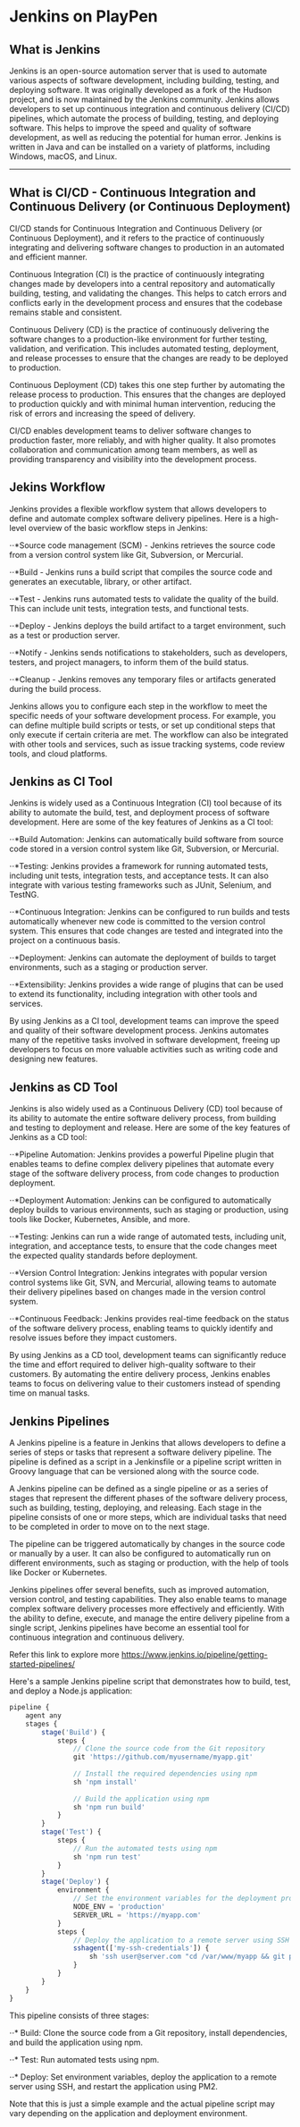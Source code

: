 # Jenkins on PlayPen 

## What is Jenkins 

Jenkins is an open-source automation server that is used to automate various aspects of software development, including building, testing, and deploying software. It was originally developed as a fork of the Hudson project, and is now maintained by the Jenkins community. Jenkins allows developers to set up continuous integration and continuous delivery (CI/CD) pipelines, which automate the process of building, testing, and deploying software. This helps to improve the speed and quality of software development, as well as reducing the potential for human error. Jenkins is written in Java and can be installed on a variety of platforms, including Windows, macOS, and Linux.
___

## What is CI/CD - Continuous Integration and Continuous Delivery (or Continuous Deployment)

CI/CD stands for Continuous Integration and Continuous Delivery (or Continuous Deployment), and it refers to the practice of continuously integrating and delivering software changes to production in an automated and efficient manner.

Continuous Integration (CI) is the practice of continuously integrating changes made by developers into a central repository and automatically building, testing, and validating the changes. This helps to catch errors and conflicts early in the development process and ensures that the codebase remains stable and consistent.

Continuous Delivery (CD) is the practice of continuously delivering the software changes to a production-like environment for further testing, validation, and verification. This includes automated testing, deployment, and release processes to ensure that the changes are ready to be deployed to production.

Continuous Deployment (CD) takes this one step further by automating the release process to production. This ensures that the changes are deployed to production quickly and with minimal human intervention, reducing the risk of errors and increasing the speed of delivery.

CI/CD enables development teams to deliver software changes to production faster, more reliably, and with higher quality. It also promotes collaboration and communication among team members, as well as providing transparency and visibility into the development process.


## Jekins Workflow 

Jenkins provides a flexible workflow system that allows developers to define and automate complex software delivery pipelines. Here is a high-level overview of the basic workflow steps in Jenkins:

⋅⋅*Source code management (SCM) - Jenkins retrieves the source code from a version control system like Git, Subversion, or Mercurial.

⋅⋅*Build - Jenkins runs a build script that compiles the source code and generates an executable, library, or other artifact.

⋅⋅*Test - Jenkins runs automated tests to validate the quality of the build. This can include unit tests, integration tests, and functional tests.

⋅⋅*Deploy - Jenkins deploys the build artifact to a target environment, such as a test or production server.

⋅⋅*Notify - Jenkins sends notifications to stakeholders, such as developers, testers, and project managers, to inform them of the build status.

⋅⋅*Cleanup - Jenkins removes any temporary files or artifacts generated during the build process.

Jenkins allows you to configure each step in the workflow to meet the specific needs of your software development process. For example, you can define multiple build scripts or tests, or set up conditional steps that only execute if certain criteria are met. The workflow can also be integrated with other tools and services, such as issue tracking systems, code review tools, and cloud platforms.


## Jenkins as CI Tool

Jenkins is widely used as a Continuous Integration (CI) tool because of its ability to automate the build, test, and deployment process of software development. Here are some of the key features of Jenkins as a CI tool:

⋅⋅*Build Automation: Jenkins can automatically build software from source code stored in a version control system like Git, Subversion, or Mercurial.

⋅⋅*Testing: Jenkins provides a framework for running automated tests, including unit tests, integration tests, and acceptance tests. It can also integrate with various testing frameworks such as JUnit, Selenium, and TestNG.

⋅⋅*Continuous Integration: Jenkins can be configured to run builds and tests automatically whenever new code is committed to the version control system. This ensures that code changes are tested and integrated into the project on a continuous basis.

⋅⋅*Deployment: Jenkins can automate the deployment of builds to target environments, such as a staging or production server.

⋅⋅*Extensibility: Jenkins provides a wide range of plugins that can be used to extend its functionality, including integration with other tools and services.

By using Jenkins as a CI tool, development teams can improve the speed and quality of their software development process. Jenkins automates many of the repetitive tasks involved in software development, freeing up developers to focus on more valuable activities such as writing code and designing new features.


## Jenkins as CD Tool 

Jenkins is also widely used as a Continuous Delivery (CD) tool because of its ability to automate the entire software delivery process, from building and testing to deployment and release. Here are some of the key features of Jenkins as a CD tool:

⋅⋅*Pipeline Automation: Jenkins provides a powerful Pipeline plugin that enables teams to define complex delivery pipelines that automate every stage of the software delivery process, from code changes to production deployment.

⋅⋅*Deployment Automation: Jenkins can be configured to automatically deploy builds to various environments, such as staging or production, using tools like Docker, Kubernetes, Ansible, and more.

⋅⋅*Testing: Jenkins can run a wide range of automated tests, including unit, integration, and acceptance tests, to ensure that the code changes meet the expected quality standards before deployment.

⋅⋅*Version Control Integration: Jenkins integrates with popular version control systems like Git, SVN, and Mercurial, allowing teams to automate their delivery pipelines based on changes made in the version control system.

⋅⋅*Continuous Feedback: Jenkins provides real-time feedback on the status of the software delivery process, enabling teams to quickly identify and resolve issues before they impact customers.

By using Jenkins as a CD tool, development teams can significantly reduce the time and effort required to deliver high-quality software to their customers. By automating the entire delivery process, Jenkins enables teams to focus on delivering value to their customers instead of spending time on manual tasks.


## Jenkins Pipelines

A Jenkins pipeline is a feature in Jenkins that allows developers to define a series of steps or tasks that represent a software delivery pipeline. The pipeline is defined as a script in a Jenkinsfile or a pipeline script written in Groovy language that can be versioned along with the source code.

A Jenkins pipeline can be defined as a single pipeline or as a series of stages that represent the different phases of the software delivery process, such as building, testing, deploying, and releasing. Each stage in the pipeline consists of one or more steps, which are individual tasks that need to be completed in order to move on to the next stage.

The pipeline can be triggered automatically by changes in the source code or manually by a user. It can also be configured to automatically run on different environments, such as staging or production, with the help of tools like Docker or Kubernetes.

Jenkins pipelines offer several benefits, such as improved automation, version control, and testing capabilities. They also enable teams to manage complex software delivery processes more effectively and efficiently. With the ability to define, execute, and manage the entire delivery pipeline from a single script, Jenkins pipelines have become an essential tool for continuous integration and continuous delivery.

Refer this link to explore more  https://www.jenkins.io/pipeline/getting-started-pipelines/ 


Here's a sample Jenkins pipeline script that demonstrates how to build, test, and deploy a Node.js application:

```typescript
pipeline {
    agent any
    stages {
        stage('Build') {
            steps {
                // Clone the source code from the Git repository
                git 'https://github.com/myusername/myapp.git'
                
                // Install the required dependencies using npm
                sh 'npm install'
                
                // Build the application using npm
                sh 'npm run build'
            }
        }
        stage('Test') {
            steps {
                // Run the automated tests using npm
                sh 'npm run test'
            }
        }
        stage('Deploy') {
            environment {
                // Set the environment variables for the deployment process
                NODE_ENV = 'production'
                SERVER_URL = 'https://myapp.com'
            }
            steps {
                // Deploy the application to a remote server using SSH
                sshagent(['my-ssh-credentials']) {
                    sh 'ssh user@server.com "cd /var/www/myapp && git pull && npm install && pm2 restart myapp"'
                }
            }
        }
    }
}

```

This pipeline consists of three stages:

⋅⋅* Build: Clone the source code from a Git repository, install dependencies, and build the application using npm.

⋅⋅* Test: Run automated tests using npm.

⋅⋅* Deploy: Set environment variables, deploy the application to a remote server using SSH, and restart the application using PM2.

Note that this is just a simple example and the actual pipeline script may vary depending on the application and deployment environment.